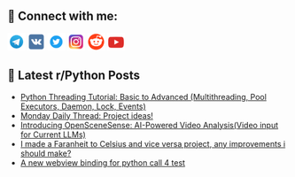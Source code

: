 ## 🔎 Connect with me:
[<img src="https://github.com/bullbesh/bullbesh/blob/main/images/Telegram.png" width="32" height="32" />](https://t.me/bullbesh)
[<img src="https://github.com/bullbesh/bullbesh/blob/main/images/VK.png" width="32" height="32" />](https://vk.com/bullbesh)
[<img src="https://github.com/bullbesh/bullbesh/blob/main/images/Twitter.png" width="32" height="32" />](https://twitter.com/bullbesh1)
[<img src="https://github.com/bullbesh/bullbesh/blob/main/images/Instagram.png" width="32" height="32" />](https://www.instagram.com/bullbesh)
[<img src="https://github.com/bullbesh/bullbesh/blob/main/images/Reddit.png" width="32" height="32" />](https://www.reddit.com/user/bullbesh)
[<img src="https://github.com/bullbesh/bullbesh/blob/main/images/YouTube.png" width="32" height="32" />](https://www.youtube.com/channel/UCtfjRs6uzgq5mfm8S06WTcg)

## 📕 Latest r/Python Posts
<!-- BLOG-POST-LIST:START -->
- [Python Threading Tutorial: Basic to Advanced &lpar;Multithreading, Pool Executors, Daemon, Lock, Events&rpar;](https://www.reddit.com/r/Python/comments/1gj177a/python_threading_tutorial_basic_to_advanced/)
- [Monday Daily Thread: Project ideas!](https://www.reddit.com/r/Python/comments/1gj14rr/monday_daily_thread_project_ideas/)
- [Introducing OpenSceneSense: AI-Powered Video Analysis&lpar;Video input for Current LLMs&rpar;](https://www.reddit.com/r/Python/comments/1giyxep/introducing_openscenesense_aipowered_video/)
- [I made a Faranheit to Celsius and vice versa project, any improvements i should make?](https://www.reddit.com/r/Python/comments/1giu9v6/i_made_a_faranheit_to_celsius_and_vice_versa/)
- [A new webview binding for python call 4 test](https://www.reddit.com/r/Python/comments/1giru7y/a_new_webview_binding_for_python_call_4_test/)
<!-- BLOG-POST-LIST:END -->
